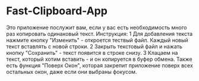 # Fast-Clipboard-App
Это приложение послужит вам, если у вас есть необходимость много раз копировать одинаковый текст.
Инструкция: 
1 Для добавления текста нажмите кнопку "Изменить" - откроется тествый файл. Каждый новый текст вставлять с новой строки.
2 Закрыть текстовый файл и нажать кнопку "Сохранить" - текст появится в строке снизу.
3 Клацаем на текст, который хотим вставить - и он копируется в буфер обмена.
Также есть функция "Поверх Окон", которая закрепит приложение поверх всех остальных окон, даже если они выбраны фокусом.
